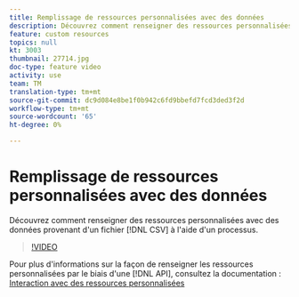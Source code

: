 ```yaml
---
title: Remplissage de ressources personnalisées avec des données
description: Découvrez comment renseigner des ressources personnalisées à l’aide de données provenant d’un fichier CSV à l’aide d’un processus.
feature: custom resources
topics: null
kt: 3003
thumbnail: 27714.jpg
doc-type: feature video
activity: use
team: TM
translation-type: tm+mt
source-git-commit: dc9d084e8be1f0b942c6fd9bbefd7fcd3ded3f2d
workflow-type: tm+mt
source-wordcount: '65'
ht-degree: 0%

---
```



# Remplissage de ressources personnalisées avec des données

Découvrez comment renseigner des ressources personnalisées avec des données provenant d&#39;un fichier [!DNL CSV] à l&#39;aide d&#39;un processus.

>[!VIDEO](https://video.tv.adobe.com/v/27714?quality=9)

Pour plus d&#39;informations sur la façon de renseigner les ressources personnalisées par le biais d&#39;une [!DNL API], consultez la documentation : [Interaction avec des ressources personnalisées](https://experienceleague.adobe.com/docs/campaign-standard/using/working-with-apis/interacting-with-custom-resources.html.)
